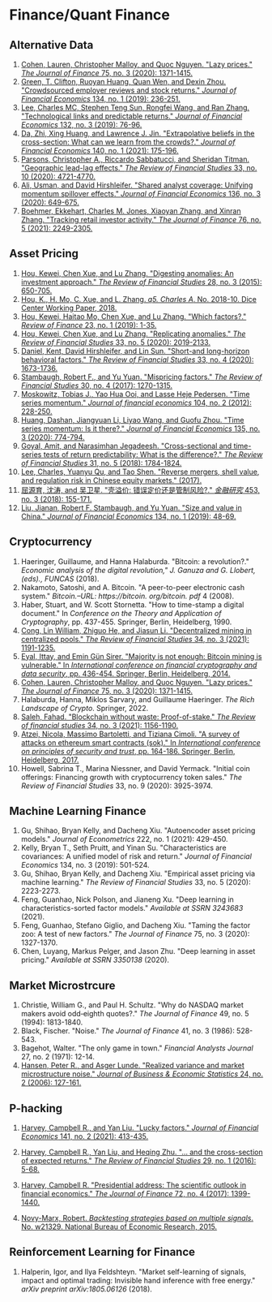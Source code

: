 # Finance/Quant Finance

## Alternative Data

1. [Cohen, Lauren, Christopher Malloy, and Quoc Nguyen. "Lazy prices." *The Journal of Finance* 75, no. 3 (2020): 1371-1415.](../notes/lazy-prices.html)
1. [Green, T. Clifton, Ruoyan Huang, Quan Wen, and Dexin Zhou. "Crowdsourced employer reviews and stock returns." *Journal of Financial Economics* 134, no. 1 (2019): 236-251.](../notes/green_2019_jfe.html)
1. [Lee, Charles MC, Stephen Teng Sun, Rongfei Wang, and Ran Zhang. "Technological links and predictable returns." *Journal of Financial Economics* 132, no. 3 (2019): 76-96.](../notes/Lee_2019_jfe.html)
1. [Da, Zhi, Xing Huang, and Lawrence J. Jin. "Extrapolative beliefs in the cross-section: What can we learn from the crowds?." *Journal of Financial Economics* 140, no. 1 (2021): 175-196.](../notes/Da_2021_jfe.html)
1. [Parsons, Christopher A., Riccardo Sabbatucci, and Sheridan Titman. "Geographic lead-lag effects." *The Review of Financial Studies* 33, no. 10 (2020): 4721-4770.](../notes/Parsons_2020_rfs.html)
1. [Ali, Usman, and David Hirshleifer. "Shared analyst coverage: Unifying momentum spillover effects." *Journal of Financial Economics* 136, no. 3 (2020): 649-675.](../notes/Ali_2020_jfe.html)
1. [Boehmer, Ekkehart, Charles M. Jones, Xiaoyan Zhang, and Xinran Zhang. "Tracking retail investor activity." *The Journal of Finance* 76, no. 5 (2021): 2249-2305.](../notes/retail.html)

## Asset Pricing

1. [Hou, Kewei, Chen Xue, and Lu Zhang. "Digesting anomalies: An investment approach." *The Review of Financial Studies* 28, no. 3 (2015): 650-705.](../notes/q-factor.html)
2. [Hou, K., H. Mo, C. Xue, and L. Zhang. *q5. Charles A*. No. 2018-10. Dice Center Working Paper, 2018.](../notes/q-factor.html)
3. [Hou, Kewei, Haitao Mo, Chen Xue, and Lu Zhang. "Which factors?." *Review of Finance* 23, no. 1 (2019): 1-35.](../notes/q-factor.html)
4. [Hou, Kewei, Chen Xue, and Lu Zhang. "Replicating anomalies." *The Review of Financial Studies* 33, no. 5 (2020): 2019-2133.](../notes/q-factor.html)
5. [Daniel, Kent, David Hirshleifer, and Lin Sun. "Short-and long-horizon behavioral factors." *The Review of Financial Studies* 33, no. 4 (2020): 1673-1736.](../notes/DHS-4-factors.html)
6. [Stambaugh, Robert F., and Yu Yuan. "Mispricing factors." *The Review of Financial Studies* 30, no. 4 (2017): 1270-1315.](../notes/Stambaugh-Yuan-2017.html)
7. [Moskowitz, Tobias J., Yao Hua Ooi, and Lasse Heje Pedersen. "Time series momentum." *Journal of financial economics* 104, no. 2 (2012): 228-250.](../notes/TSM.html)
8. [Huang, Dashan, Jiangyuan Li, Liyao Wang, and Guofu Zhou. "Time series momentum: Is it there?." *Journal of Financial Economics* 135, no. 3 (2020): 774-794.](../notes/TSM.html)
9. [Goyal, Amit, and Narasimhan Jegadeesh. "Cross-sectional and time-series tests of return predictability: What is the difference?." *The Review of Financial Studies* 31, no. 5 (2018): 1784-1824.](../notes/TSM.html)
10. [Lee, Charles, Yuanyu Qu, and Tao Shen. "Reverse mergers, shell value, and regulation risk in Chinese equity markets." (2017).](../notes/cn_shell.html)
11. [屈源育, 沈涛, and 吴卫星. "壳溢价: 错误定价还是管制风险?." *金融研究* 453, no. 3 (2018): 155-171.](../notes/cn_shell.html)
12. [Liu, Jianan, Robert F. Stambaugh, and Yu Yuan. "Size and value in China." *Journal of Financial Economics* 134, no. 1 (2019): 48-69.](../notes/cn_ff3.html)

## Cryptocurrency

1. Haeringer, Guillaume, and Hanna Halaburda. "Bitcoin: a revolution?." *Economic analysis of the digital revolution," J. Ganuza and G. Llobert,(eds)., FUNCAS* (2018).
1. Nakamoto, Satoshi, and A. Bitcoin. "A peer-to-peer electronic cash system." *Bitcoin.–URL: https://bitcoin. org/bitcoin. pdf* 4 (2008).
1. Haber, Stuart, and W. Scott Stornetta. "How to time-stamp a digital document." In *Conference on the Theory and Application of Cryptography*, pp. 437-455. Springer, Berlin, Heidelberg, 1990.
1. [Cong, Lin William, Zhiguo He, and Jiasun Li. "Decentralized mining in centralized pools." *The Review of Financial Studies* 34, no. 3 (2021): 1191-1235.](../notes/defi_RFS.html)
1. [Eyal, Ittay, and Emin Gün Sirer. "Majority is not enough: Bitcoin mining is vulnerable." In *International conference on financial cryptography and data security*, pp. 436-454. Springer, Berlin, Heidelberg, 2014.](../notes/ES_2014_majority.html)
1. [Cohen, Lauren, Christopher Malloy, and Quoc Nguyen. "Lazy prices." *The Journal of Finance* 75, no. 3 (2020): 1371-1415.](../notes/lazy-prices.html)
1. Halaburda, Hanna, Miklos Sarvary, and Guillaume Haeringer. *The Rich Landscape of Crypto*. Springer, 2022.
1. [Saleh, Fahad. "Blockchain without waste: Proof-of-stake." *The Review of financial studies* 34, no. 3 (2021): 1156-1190.](../notes/PoS.html)
1. [Atzei, Nicola, Massimo Bartoletti, and Tiziana Cimoli. "A survey of attacks on ethereum smart contracts (sok)." In *International conference on principles of security and trust*, pp. 164-186. Springer, Berlin, Heidelberg, 2017.](../notes/SoK.html)
1. Howell, Sabrina T., Marina Niessner, and David Yermack. "Initial coin offerings: Financing growth with cryptocurrency token sales." *The Review of Financial Studies* 33, no. 9 (2020): 3925-3974.

## Machine Learning Finance

1. Gu, Shihao, Bryan Kelly, and Dacheng Xiu. "Autoencoder asset pricing models." *Journal of Econometrics* 222, no. 1 (2021): 429-450.
2. Kelly, Bryan T., Seth Pruitt, and Yinan Su. "Characteristics are covariances: A unified model of risk and return." *Journal of Financial Economics* 134, no. 3 (2019): 501-524.
3. Gu, Shihao, Bryan Kelly, and Dacheng Xiu. "Empirical asset pricing via machine learning." *The Review of Financial Studies* 33, no. 5 (2020): 2223-2273.
4. Feng, Guanhao, Nick Polson, and Jianeng Xu. "Deep learning in characteristics-sorted factor models." *Available at SSRN 3243683* (2021).
5. Feng, Guanhao, Stefano Giglio, and Dacheng Xiu. "Taming the factor zoo: A test of new factors." *The Journal of Finance* 75, no. 3 (2020): 1327-1370.
6. Chen, Luyang, Markus Pelger, and Jason Zhu. "Deep learning in asset pricing." *Available at SSRN 3350138* (2020).

## Market Microstrcure

1. Christie, William G., and Paul H. Schultz. "Why do NASDAQ market makers avoid odd‐eighth quotes?." *The Journal of Finance* 49, no. 5 (1994): 1813-1840.
1. Black, Fischer. "Noise." *The Journal of Finance* 41, no. 3 (1986): 528-543.
1. Bagehot, Walter. "The only game in town." *Financial Analysts Journal* 27, no. 2 (1971): 12-14.
1. [Hansen, Peter R., and Asger Lunde. "Realized variance and market microstructure noise." *Journal of Business & Economic Statistics* 24, no. 2 (2006): 127-161.](../notes/realized_var.html)

## P-hacking

1. [Harvey, Campbell R., and Yan Liu. "Lucky factors." *Journal of Financial Economics* 141, no. 2 (2021): 413-435.](../notes/phack.html)

2. [Harvey, Campbell R., Yan Liu, and Heqing Zhu. "… and the cross-section of expected returns." *The Review of Financial Studies* 29, no. 1 (2016): 5-68.](../notes/phack.html)
3. [Harvey, Campbell R. "Presidential address: The scientific outlook in financial economics." *The Journal of Finance* 72, no. 4 (2017): 1399-1440.](../notes/phack.html)
4. [Novy-Marx, Robert. *Backtesting strategies based on multiple signals*. No. w21329. National Bureau of Economic Research, 2015.](../notes/phack.html)

## Reinforcement Learning for Finance

1. Halperin, Igor, and Ilya Feldshteyn. "Market self-learning of signals, impact and optimal trading: Invisible hand inference with free energy." *arXiv preprint arXiv:1805.06126* (2018).

